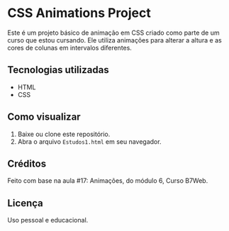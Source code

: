 # CSS Animations Project

Este é um projeto básico de animação em CSS criado como parte de um curso que estou cursando. Ele utiliza animações para alterar a altura e as cores de colunas em intervalos diferentes.

## Tecnologias utilizadas
- HTML
- CSS

## Como visualizar
1. Baixe ou clone este repositório.
2. Abra o arquivo `Estudos1.html` em seu navegador.

## Créditos
Feito com base na aula #17: Animações, do módulo 6, Curso B7Web. 

## Licença
Uso pessoal e educacional.

